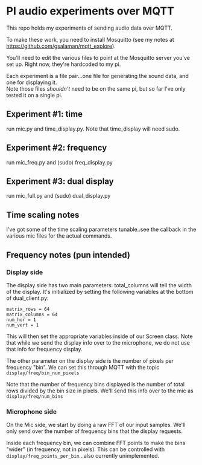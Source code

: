 # PI audio experiments over MQTT

This repo holds my experiments of sending audio data over MQTT.

To make these work, you need to install Mosquitto (see my notes at https://github.com/gsalaman/mqtt_explore).

You'll need to edit the various files to point at the Mosquitto server you've set up.  Right now, they're hardcoded to my pi.

Each experiment is a file pair...one file for generating the sound data, and one for displaying it.  
Note those files *shouldn't* need to be on the same pi, but so far I've only tested it on a single pi.

## Experiment #1:  time
run mic.py and time_display.py.  Note that time_display will need sudo.

## Experiment #2:  frequency
run mic_freq.py and (sudo) freq_display.py

## Experiment #3:  dual display
run mic_full.py and (sudo) dual_display.py

## Time scaling notes
I've got some of the time scaling parameters tunable..see the callback in the various mic files for the actual commands.

## Frequency notes (pun intended)
### Display side
The display side has two main parameters:
total_columns will tell the width of the display.  It's initialized by setting the following variables at the bottom of dual_client.py:
```
matrix_rows = 64
matrix_columns = 64
num_hor = 1
num_vert = 1
```
This will then set the appropriate variables inside of our Screen class.  Note that while we send the display info over to the microphone, we do not use that info for frequency display.

The other parameter on the display side is the number of pixels per frequency "bin".  We can set this through MQTT with the topic `display/freq/bin_num_pixels`

Note that the number of frequency bins displayed is the number of total rows divided by the bin size in pixels.  We'll send this info over to the mic as `display/freq/num_bins`
### Microphone side
On the Mic side, we start by doing a raw FFT of our input samples.  We'll only send over the number of frequency bins that the display requests.  

Inside each frequency bin, we can combine FFT points to make the bins "wider" (in frequency, not in pixels).  This can be controlled with `display/freq_points_per_bin`...also currently unimplemented.
